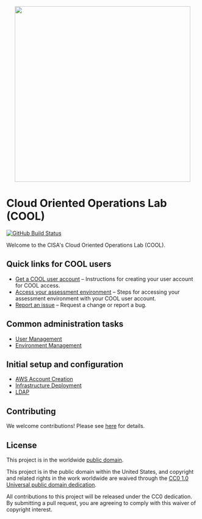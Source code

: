 <div align="center">
<img width="460" src="/assets/images/cool.png">
</div>

# Cloud Oriented Operations Lab (COOL) #

[![GitHub Build Status](https://github.com/cisagov/cool-system/workflows/build/badge.svg)](https://github.com/cisagov/cool-system/actions)

Welcome to the CISA's Cloud Oriented Operations Lab (COOL).

## Quick links for COOL users ##

- [Get a COOL user account](/guides/users/enrolling.md) –
Instructions for creating your user account for COOL access.
- [Access your assessment environment](/guides/users/login.md) –
Steps for accessing your assessment environment with your COOL user account.
- [Report an issue](/issues/new/choose) – Request a change or report a bug.

## Common administration tasks ##

- [User Management](/guides/admin/users.md)
- [Environment Management](/guides/admin/env.md)

## Initial setup and configuration ##

- [AWS Account Creation](/guides/initial/aws_accounts.md)
- [Infrastructure Deployment](/guides/initial/infra.md)
- [LDAP](/guides/initial/ldap.md)

## Contributing ##

We welcome contributions!  Please see [here](CONTRIBUTING.md) for
details.

## License ##

This project is in the worldwide [public domain](LICENSE).

This project is in the public domain within the United States, and
copyright and related rights in the work worldwide are waived through
the [CC0 1.0 Universal public domain
dedication](https://creativecommons.org/publicdomain/zero/1.0/).

All contributions to this project will be released under the CC0
dedication. By submitting a pull request, you are agreeing to comply
with this waiver of copyright interest.
